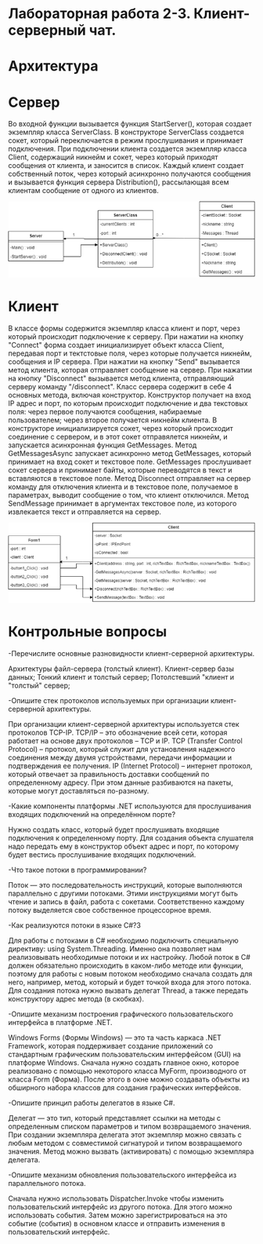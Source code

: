 # Лабораторная работа 2-3. Клиент-серверный чат.
# Архитектура
# Сервер

Во входной функции вызывается функция StartServer(), которая создает экземпляр класса ServerClass. В конструкторе ServerClass создается сокет, который переключается в режим прослушивания и принимает подключения. При подключении клиента создается экземпляр класса Client, содержащий никнейм и сокет, через который приходят сообщения от клиента, и заносится в список. Каждый клиент создает собственный поток, через который асинхронно получаются сообщения и вызывается функция сервера Distribution(), рассылающая всем клиентам сообщение от одного из клиентов.

![](https://github.com/Svarog00/PiAPS-labs/blob/main/ClientInterface/Server/Server.png)

# Клиент

В классе формы содержится экземпляр класса клиент и порт, через который происходит подключение к серверу. При нажатии на кнопку "Connect" форма создает инициализирует объект класса Client, передавая порт и тектстовые поля, через которые получается никнейм, сообщения и IP сервера.
При нажатии на кнопку "Send" вызывается метод клиента, которая отправляет сообщение на сервер.
При нажатии на кнопку "Disconnect" вызывается метод клиента, отправляющий серверу команду "/disconnect".
Класс сервера содержит в себе 4 основных метода, включая конструктор. 
Конструктор получает на вход IP адрес и порт, по которым происходит подключение и два текстовых поля: через первое получаются сообщения, набираемые пользователем; через второе получается никнейм клиента. В конструкторе инициализируется сокет, через который происходит соединение с сервером, и в этот сокет отправялется никнейм, и запускается асинхронная функция GetMessages.
Метод GetMessagesAsync запускает асинхронно метод GetMessages, который принимает на вход сокет и текстовое поле. GetMessages прослушивает сокет сервера и принимает байты, которые переводятся в текст и вставляются в текстовое поле.
Метод Disconnect отправляет на сервер команду для отключения клиента и в текстовое поле, получаемое в параметрах, выводит сообщение о том, что клиент отключился.
Метод SendMessage принимает в аргументах текстовое поле, из которого извлекается текст и отправляется на сервер.

![](https://github.com/Svarog00/PiAPS-labs/blob/main/ClientInterface/ClientInterface/Client.png)

# Контрольные вопросы

-Перечислите основные разновидности клиент-серверной архитектуры.

 Архитектуры файл-сервера (толстый клиент).
 Клиент-сервер базы данных;
 Тонкий клиент и толстый сервер;
 Потолстевший "клиент и "толстый" сервер;

-Опишите стек протоколов используемых при организации клиент-серверной архитектуры.

При организации клиент-серверной архитектуры используется стек протоколов TCP-IP. TCP/IP – это обозначение всей сети, которая работает на основе двух протоколов – TCP и IP. TCP (Transfer Control Protocol) – протокол, который служит для установления надежного соединения между двумя устройствами, передачи информации и подтверждения ее получения. IP (Internet Protocol) – интернет протокол, который отвечает за правильность доставки сообщений по определенному адресу. При этом данные разбиваются на пакеты, которые могут доставляться по-разному.

-Какие компоненты платформы .NET используются для прослушивания входящих подключений на определённом порте?

Нужно создать класс, который будет прослушивать входящие подключения к определенному порту. Для создания объекта слушателя надо передать ему в конструктор объект адрес и порт, по которому будет вестись прослушивание входящих подключений.

-Что такое потоки в программировании?

Поток — это последовательность инструкций, которые выполняются параллельно с другими потоками. Этими инструкциями могут быть чтение и запись в файл, работа с сокетами. Соответственно каждому потоку выделяется свое собственное процессорное время.

-Как реализуются потоки в языке C#?3

Для работы с потоками в C# необходимо подключить специальную директиву: using System.Threading. Именно она позволяет нам реализовывать необходимые потоки и их настройку. Любой поток в C# должен обязательно происходить в каком-либо методе или функции, поэтому для работы с новым потоком необходимо сначала создать для него, например, метод, который и будет точкой входа для этого потока. Для создания потока нужно вызвать делегат Thread, а также передать конструктору адрес метода (в скобках).

-Опишите механизм построения графического пользовательского интерфейса в платформе .NET.

Windows Forms (Формы Windows) — это та часть каркаса .NET Framework, которая поддерживает создание приложений со стандартным графическим пользовательским интерфейсом (GUI) на платформе Windows. Сначала нужно создать главное окно, которое реализовано с помощью некоторого класса MyForm, производного от класса Form (Форма). После этого в окне можно создавать объекты из обширного набора классов для создания графических интерфейсов.

-Опишите принцип работы делегатов в языке C#.

Делегат — это тип, который представляет ссылки на методы с определенным списком параметров и типом возвращаемого значения. При создании экземпляра делегата этот экземпляр можно связать с любым методом с совместимой сигнатурой и типом возвращаемого значения. Метод можно вызвать (активировать) с помощью экземпляра делегата.

-Опишите механизм обновления пользовательского интерфейса из параллельного потока.

Сначала нужно использовать Dispatcher.Invoke чтобы изменить пользовательский интерфейс из другого потока. Для этого можно использовать события. Затем можно зарегистрироваться на это событие (события) в основном классе и отправить изменения в пользовательский интерфейс.
